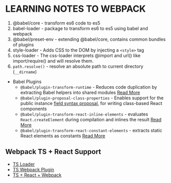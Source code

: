# LEARNING NOTES TO WEBPACK

1. @babel/core - transform es6 code to es5
2. babel-loader - package to transform es6 to es5 using babel and webpack
3. @babel/preset-env - extending @babel/core, contains common bundles of plugins
4. style-loader - Adds CSS to the DOM by injecting a ```<style>``` tag
5. css-loader - The css-loader interprets @import and url() like import/require() and will resolve them.
6. ```path.resolve()``` - resolve an absolute path to current directory (```__dirname```)

- Babel Plugins
  - `@babel/plugin-transform-runtime` - Reduces code duplication by extracting Babel helpers into shared modules [Read More](https://bit.ly/39gxHWQ)
  - `@babel/plugin-proposal-class-properties` - Enables support for the public instance [field syntax proposal](https://bit.ly/35UuOch), for writing class-based React components
  - `@babel/plugin-transform-react-inline-elements` -  evaluates `React.createElement` during compilation and inlines the result [Read More](https://bit.ly/398WP1T)
  - `@babel/plugin-transform-react-constant-elements` - extracts static React elements as constants [Read More](https://bit.ly/354dfW8)

## Webpack TS + React Support
- [TS Loader](https://github.com/TypeStrong/ts-loader)
- [TS Webpack Plugin](https://github.com/TypeStrong/fork-ts-checker-webpack-plugin)
- [TS + React + Webpack](https://www.smashingmagazine.com/2020/05/typescript-modern-react-projects-webpack-babel/)